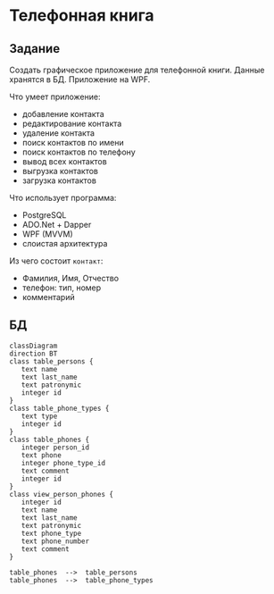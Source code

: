 # Телефонная книга

## Задание

Создать графическое приложение для телефонной книги.
Данные хранятся в БД. Приложение на WPF.

Что умеет приложение:
- добавление контакта
- редактирование контакта
- удаление контакта
- поиск контактов по имени
- поиск контактов по телефону
- вывод всех контактов
- выгрузка контактов
- загрузка контактов

Что использует программа:
- PostgreSQL
- ADO.Net + Dapper
- WPF (MVVM)
- слоистая архитектура

Из чего состоит `контакт`:
- Фамилия, Имя, Отчество
- телефон: тип, номер
- комментарий

## БД

```mermaid
classDiagram
direction BT
class table_persons {
   text name
   text last_name
   text patronymic
   integer id
}
class table_phone_types {
   text type
   integer id
}
class table_phones {
   integer person_id
   text phone
   integer phone_type_id
   text comment
   integer id
}
class view_person_phones {
   integer id
   text name
   text last_name
   text patronymic
   text phone_type
   text phone_number
   text comment
}

table_phones  -->  table_persons
table_phones  -->  table_phone_types

```
